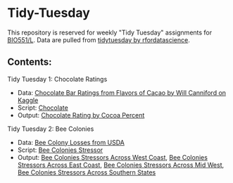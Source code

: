 # Tidy-Tuesday

This repository is reserved for weekly "Tidy Tuesday" assignments for [BIO551/L](https://github.com/Biol551-CSUN). Data are pulled from [tidytuesday by rfordatascience](https://github.com/rfordatascience/tidytuesday).


## **Contents:**

Tidy Tuesday 1: Chocolate Ratings
* Data: [Chocolate Bar Ratings from Flavors of Cacao by Will Canniford on Kaggle](https://github.com/rfordatascience/tidytuesday/blob/master/data/2022/2022-01-18/readme.md)
* Script: [Chocolate](https://github.com/adang2011/Tidy-Tuesday/blob/main/Chocolate/script/choco.R)
* Output: [Chocolate Rating by Cocoa Percent](https://github.com/adang2011/Tidy-Tuesday/blob/main/Chocolate/output/Chocolate.png)


Tidy Tuesday 2: Bee Colonies
* Data: [Bee Colony Losses from USDA](https://github.com/rfordatascience/tidytuesday/blob/master/data/2022/2022-01-11/readme.md)
* Script: [Bee Colonies Stressor](https://github.com/adang2011/Tidy-Tuesday/blob/main/Bees/script/stressor.R)
* Output: [Bee Colonies Stressors Across West Coast](https://github.com/adang2011/Tidy-Tuesday/blob/main/Bees/output/West_Coast.png), [Bee Colonies Stressors Across East Coast](https://github.com/adang2011/Tidy-Tuesday/blob/main/Bees/output/East_Coast.png), [Bee Colonies Stressors Across Mid West](https://github.com/adang2011/Tidy-Tuesday/blob/main/Bees/output/Mid_West.png), [Bee Colonies Stressors Across Southern States](https://github.com/adang2011/Tidy-Tuesday/blob/main/Bees/output/Southern_States.png)